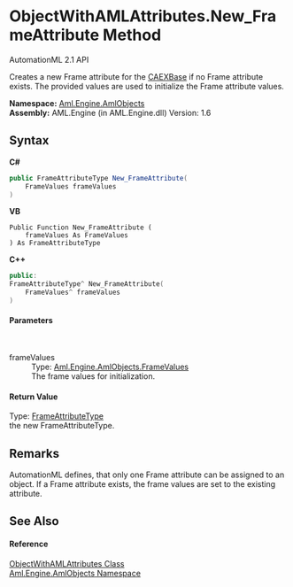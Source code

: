 # ObjectWithAMLAttributes.New_FrameAttribute Method 
AutomationML 2.1 API 

Creates a new Frame attribute for the <a href="P_Aml_Engine_AmlObjects_ObjectWithAMLAttributes_CAEXBase">CAEXBase</a> if no Frame attribute exists. The provided values are used to initialize the Frame attribute values.

**Namespace:**&nbsp;<a href="N_Aml_Engine_AmlObjects">Aml.Engine.AmlObjects</a><br />**Assembly:**&nbsp;AML.Engine (in AML.Engine.dll) Version: 1.6

## Syntax

**C#**<br />
``` C#
public FrameAttributeType New_FrameAttribute(
	FrameValues frameValues
)
```

**VB**<br />
``` VB
Public Function New_FrameAttribute ( 
	frameValues As FrameValues
) As FrameAttributeType
```

**C++**<br />
``` C++
public:
FrameAttributeType^ New_FrameAttribute(
	FrameValues^ frameValues
)
```


#### Parameters
&nbsp;<dl><dt>frameValues</dt><dd>Type: <a href="T_Aml_Engine_AmlObjects_FrameValues">Aml.Engine.AmlObjects.FrameValues</a><br />The frame values for initialization.</dd></dl>

#### Return Value
Type: <a href="T_Aml_Engine_AmlObjects_FrameAttributeType">FrameAttributeType</a><br />the new FrameAttributeType.

## Remarks
AutomationML defines, that only one Frame attribute can be assigned to an object. If a Frame attribute exists, the frame values are set to the existing attribute.

## See Also


#### Reference
<a href="T_Aml_Engine_AmlObjects_ObjectWithAMLAttributes">ObjectWithAMLAttributes Class</a><br /><a href="N_Aml_Engine_AmlObjects">Aml.Engine.AmlObjects Namespace</a><br />